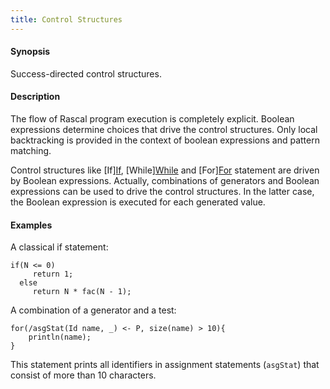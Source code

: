 ```yaml
---
title: Control Structures
---
```


#### Synopsis

Success-directed control structures.

#### Description

The flow of Rascal program execution is completely explicit. Boolean expressions determine choices that drive the control structures. 
Only local backtracking is provided in the context of boolean expressions and pattern matching.

Control structures like [If][If](../../Rascal/Statements/If), [While][While](../../Rascal/Statements/While) 
and [For][For](../../Rascal/Statements/For) statement are driven by Boolean expressions.
Actually, combinations of generators and Boolean expressions can be used to drive the control structures. 
In the latter case, the Boolean expression is executed for each generated value.

#### Examples

A classical if statement:
```rascal
if(N <= 0)
     return 1; 
  else
     return N * fac(N - 1);
```

A combination of a generator and a test:

```rascal
for(/asgStat(Id name, _) <- P, size(name) > 10){
    println(name);
}
```
This statement prints all identifiers in assignment statements (`asgStat`) that consist of more than 10 characters.


